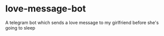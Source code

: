 # love-message-bot
A telegram bot which sends a love message to my girlfriend before she's going to sleep
